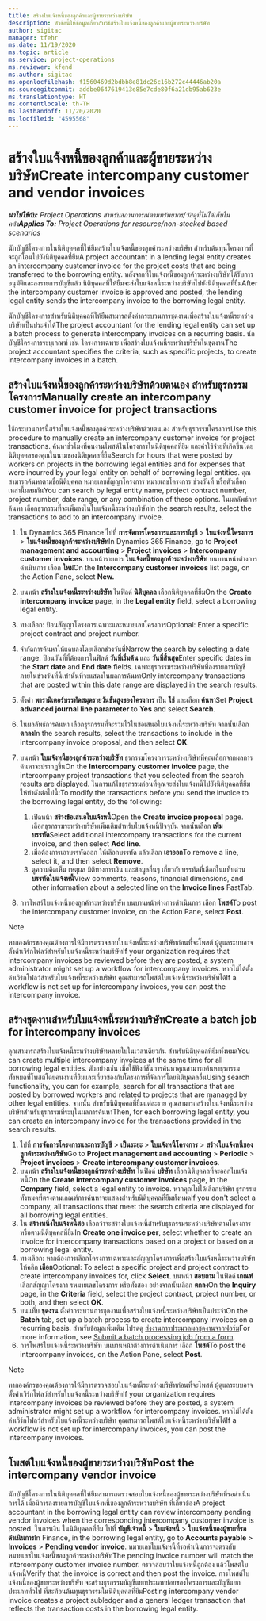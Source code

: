 ```yaml
---
title: สร้างใบแจ้งหนี้ของลูกค้าและผู้ขายระหว่างบริษัท
description: หัวข้อนี้ให้ข้อมูลเกี่ยวกับวิธีสร้างใบแจ้งหนี้ของลูกค้าและผู้ขายระหว่างบริษัท
author: sigitac
manager: tfehr
ms.date: 11/19/2020
ms.topic: article
ms.service: project-operations
ms.reviewer: kfend
ms.author: sigitac
ms.openlocfilehash: f1560469d2bdbb8e81dc26c16b272c44446ab20a
ms.sourcegitcommit: addbe0647619413e85e7cde80f6a21db95ab623e
ms.translationtype: HT
ms.contentlocale: th-TH
ms.lasthandoff: 11/20/2020
ms.locfileid: "4595568"
---
```

# <a name="create-intercompany-customer-and-vendor-invoices"></a><span data-ttu-id="4fa3a-103">สร้างใบแจ้งหนี้ของลูกค้าและผู้ขายระหว่างบริษัท</span><span class="sxs-lookup"><span data-stu-id="4fa3a-103">Create intercompany customer and vendor invoices</span></span>

<span data-ttu-id="4fa3a-104">_**นำไปใช้กับ:** Project Operations สำหรับสถานการณ์ตามทรัพยากร/วัสดุที่ไม่ได้เก็บในคลัง_</span><span class="sxs-lookup"><span data-stu-id="4fa3a-104">_**Applies To:** Project Operations for resource/non-stocked based scenarios_</span></span>

<span data-ttu-id="4fa3a-105">นักบัญชีโครงการในนิติบุคคลที่ให้ยืมสร้างใบแจ้งหนี้ของลูกค้าระหว่างบริษัท สำหรับต้นทุนโครงการที่จะถูกโอนไปยังนิติบุคคลที่ยืม</span><span class="sxs-lookup"><span data-stu-id="4fa3a-105">A project accountant in a lending legal entity creates an intercompany customer invoice for the project costs that are being transferred to the borrowing entity.</span></span> <span data-ttu-id="4fa3a-106">หลังจากที่ใบแจ้งหนี้ของลูกค้าระหว่างบริษัทได้รับการอนุมัติและลงรายการบัญชีแล้ว นิติบุคคลที่ให้ยืมจะส่งใบแจ้งหนี้ระหว่างบริษัทไปยังนิติบุคคลที่ยืม</span><span class="sxs-lookup"><span data-stu-id="4fa3a-106">After the intercompany customer invoice is approved and posted, the lending legal entity sends the intercompany invoice to the borrowing legal entity.</span></span>

<span data-ttu-id="4fa3a-107">นักบัญชีโครงการสำหรับนิติบุคคลที่ให้ยืมสามารถตั้งค่ากระบวนการชุดงานเพื่อสร้างใบแจ้งหนี้ระหว่างบริษัทเป็นประจำได้</span><span class="sxs-lookup"><span data-stu-id="4fa3a-107">The project accountant for the lending legal entity can set up a batch process to generate intercompany invoices on a recurring basis.</span></span> <span data-ttu-id="4fa3a-108">นักบัญชีโครงการระบุเกณฑ์ เช่น โครงการเฉพาะ เพื่อสร้างใบแจ้งหนี้ระหว่างบริษัทในชุดงาน</span><span class="sxs-lookup"><span data-stu-id="4fa3a-108">The project accountant specifies the criteria, such as specific projects, to create intercompany invoices in a batch.</span></span>

## <a name="manually-create-an-intercompany-customer-invoice-for-project-transactions"></a><span data-ttu-id="4fa3a-109">สร้างใบแจ้งหนี้ของลูกค้าระหว่างบริษัทด้วยตนเอง สำหรับธุรกรรมโครงการ</span><span class="sxs-lookup"><span data-stu-id="4fa3a-109">Manually create an intercompany customer invoice for project transactions</span></span> 

<span data-ttu-id="4fa3a-110">ใช้กระบวนการนี้สร้างใบแจ้งหนี้ของลูกค้าระหว่างบริษัทด้วยตนเอง สำหรับธุรกรรมโครงการ</span><span class="sxs-lookup"><span data-stu-id="4fa3a-110">Use this procedure to manually create an intercompany customer invoice for project transactions.</span></span> <span data-ttu-id="4fa3a-111">ค้นหาชั่วโมงที่คนงานโพสต์ในโครงการในนิติบุคคลที่ยืม และค่าใช้จ่ายที่เกิดขึ้นโดยนิติบุคคลของคุณในนามของนิติบุคคลที่ยืม</span><span class="sxs-lookup"><span data-stu-id="4fa3a-111">Search for hours that were posted by workers on projects in the borrowing legal entities and for expenses that were incurred by your legal entity on behalf of borrowing legal entities.</span></span> <span data-ttu-id="4fa3a-112">คุณสามารถค้นหาตามชื่อนิติบุคคล หมายเลขสัญญาโครงการ หมายเลขโครงการ ช่วงวันที่ หรือตัวเลือกเหล่านี้ผสมกัน</span><span class="sxs-lookup"><span data-stu-id="4fa3a-112">You can search by legal entity name, project contract number, project number, date range, or any combination of these options.</span></span> <span data-ttu-id="4fa3a-113">ในผลลัพธ์การค้นหา เลือกธุรกรรมที่จะเพิ่มลงในใบแจ้งหนี้ระหว่างบริษัท</span><span class="sxs-lookup"><span data-stu-id="4fa3a-113">In the search results, select the transactions to add to an intercompany invoice.</span></span>

1. <span data-ttu-id="4fa3a-114">ใน Dynamics 365 Finance ไปที่ **การจัดการโครงการและการบัญชี** > **ใบแจ้งหนี้โครงการ** > **ใบแจ้งหนี้ของลูกค้าระหว่างบริษัท**</span><span class="sxs-lookup"><span data-stu-id="4fa3a-114">In Dynamics 365 Finance, go to **Project management and accounting** > **Project invoices** > **Intercompany customer invoices**.</span></span> <span data-ttu-id="4fa3a-115">บนหน้ารายการ **ใบแจ้งหนี้ของลูกค้าระหว่างบริษัท** บนบานหน้าต่างการดำเนินการ เลือก **ใหม่**</span><span class="sxs-lookup"><span data-stu-id="4fa3a-115">On the **Intercompany customer invoices**  list page, on the Action Pane, select **New.**</span></span>
2. <span data-ttu-id="4fa3a-116">บนหน้า **สร้างใบแจ้งหนี้ระหว่างบริษัท** ในฟิลด์ **นิติบุคคล** เลือกนิติบุคคลที่ยืม</span><span class="sxs-lookup"><span data-stu-id="4fa3a-116">On the **Create intercompany invoice** page, in the **Legal entity** field, select a borrowing legal entity.</span></span>
3. <span data-ttu-id="4fa3a-117">ทางเลือก: ป้อนสัญญาโครงการเฉพาะและหมายเลขโครงการ</span><span class="sxs-lookup"><span data-stu-id="4fa3a-117">Optional: Enter a specific project contract and project number.</span></span>
4. <span data-ttu-id="4fa3a-118">จำกัดการค้นหาให้แคบลงโดยเลือกช่วงวันที่</span><span class="sxs-lookup"><span data-stu-id="4fa3a-118">Narrow the search by selecting a date range.</span></span> <span data-ttu-id="4fa3a-119">ป้อนวันที่ที่ต้องการในฟิลด์ **วันที่เริ่มต้น** และ **วันที่สิ้นสุด**</span><span class="sxs-lookup"><span data-stu-id="4fa3a-119">Enter specific dates in the **Start date** and **End date** fields.</span></span> <span data-ttu-id="4fa3a-120">เฉพาะธุรกรรมระหว่างบริษัทที่ลงรายการบัญชีภายในช่วงวันที่นี้เท่านั้นที่จะแสดงในผลการค้นหา</span><span class="sxs-lookup"><span data-stu-id="4fa3a-120">Only intercompany transactions that are posted within this date range are displayed in the search results.</span></span>
5. <span data-ttu-id="4fa3a-121">ตั้งค่า **พารามิเตอร์บรรทัดสมุดรายวันขั้นสูงของโครงการ** เป็น **ใช่** และเลือก **ค้นหา**</span><span class="sxs-lookup"><span data-stu-id="4fa3a-121">Set **Project advanced journal line parameter** to **Yes** and select **Search**.</span></span>
6. <span data-ttu-id="4fa3a-122">ในผลลัพธ์การค้นหา เลือกธุรกรรมที่จะรวมไว้ในข้อเสนอใบแจ้งหนี้ระหว่างบริษัท จากนั้นเลือก **ตกลง**</span><span class="sxs-lookup"><span data-stu-id="4fa3a-122">In the search results, select the transactions to include in the intercompany invoice proposal, and then select **OK**.</span></span>
7. <span data-ttu-id="4fa3a-123">บนหน้า **ใบแจ้งหนี้ของลูกค้าระหว่างบริษัท** ธุรกรรมโครงการระหว่างบริษัทที่คุณเลือกจากผลการค้นหาจะปรากฏขึ้น</span><span class="sxs-lookup"><span data-stu-id="4fa3a-123">On the **Intercompany customer invoice** page, the intercompany project transactions that you selected from the search results are displayed.</span></span> <span data-ttu-id="4fa3a-124">ในการแก้ไขธุรกรรมก่อนที่คุณจะส่งใบแจ้งหนี้ไปยังนิติบุคคลที่ยืม ให้ทำดังต่อไปนี้:</span><span class="sxs-lookup"><span data-stu-id="4fa3a-124">To modify the transactions before you send the invoice to the borrowing legal entity, do the following:</span></span>
  
    1. <span data-ttu-id="4fa3a-125">เปิดหน้า **สร้างข้อเสนอใบแจ้งหนี้**</span><span class="sxs-lookup"><span data-stu-id="4fa3a-125">Open the **Create invoice proposal** page.</span></span> <span data-ttu-id="4fa3a-126">เลือกธุรกรรมระหว่างบริษัทเพิ่มเติมสำหรับใบแจ้งหนี้ปัจจุบัน จากนั้นเลือก **เพิ่มบรรทัด**</span><span class="sxs-lookup"><span data-stu-id="4fa3a-126">Select additional intercompany transactions for the current invoice, and then select **Add line**.</span></span>
    2. <span data-ttu-id="4fa3a-127">เมื่อต้องการเอาบรรทัดออก ให้เลือกบรรทัด แล้วเลือก **เอาออก**</span><span class="sxs-lookup"><span data-stu-id="4fa3a-127">To remove a line, select it, and then select **Remove**.</span></span>
    3. <span data-ttu-id="4fa3a-128">ดูความคิดเห็น เหตุผล มิติทางการเงิน และข้อมูลอื่นๆ เกี่ยวกับบรรทัดที่เลือกในแท็บด่วน **บรรทัดใบแจ้งหนี้**</span><span class="sxs-lookup"><span data-stu-id="4fa3a-128">View comments, reasons, financial dimensions, and other information about a selected line on the  **Invoice lines**  FastTab.</span></span>
    
8. <span data-ttu-id="4fa3a-129">การโพสร์ใบแจ้งหนี้ของลูกค้าระหว่างบริษัท บนบานหน้าต่างการดำเนินการ เลือก **โพสต์**</span><span class="sxs-lookup"><span data-stu-id="4fa3a-129">To post the intercompany customer invoice, on the Action Pane, select **Post**.</span></span>

> [!NOTE]
> <span data-ttu-id="4fa3a-130">หากองค์กรของคุณต้องการให้มีการตรวจสอบใบแจ้งหนี้ระหว่างบริษัทก่อนที่จะโพสต์ ผู้ดูแลระบบอาจตั้งค่าเวิร์กโฟลว์สำหรับใบแจ้งหนี้ระหว่างบริษัท</span><span class="sxs-lookup"><span data-stu-id="4fa3a-130">If your organization requires that intercompany invoices be reviewed before they are posted, a system administrator might set up a workflow for intercompany invoices.</span></span> <span data-ttu-id="4fa3a-131">หากไม่ได้ตั้งค่าเวิร์กโฟลว์สำหรับใบแจ้งหนี้ระหว่างบริษัท คุณสามารถโพสต์ใบแจ้งหนี้ระหว่างบริษัทได้</span><span class="sxs-lookup"><span data-stu-id="4fa3a-131">If a workflow is not set up for intercompany invoices, you can post the intercompany invoice.</span></span>

## <a name="create-a-batch-job-for-intercompany-invoices"></a><span data-ttu-id="4fa3a-132">สร้างชุดงานสำหรับใบแจ้งหนี้ระหว่างบริษัท</span><span class="sxs-lookup"><span data-stu-id="4fa3a-132">Create a batch job for intercompany invoices</span></span>

<span data-ttu-id="4fa3a-133">คุณสามารถสร้างใบแจ้งหนี้ระหว่างบริษัทหลายใบในเวลาเดียวกัน สำหรับนิติบุคคลที่ยืมทั้งหมด</span><span class="sxs-lookup"><span data-stu-id="4fa3a-133">You can create multiple intercompany invoices at the same time for all borrowing legal entities.</span></span> <span data-ttu-id="4fa3a-134">ตัวอย่างเช่น เมื่อใช้ฟังก์ชันการค้นหาคุณสามารถค้นหาธุรกรรมทั้งหมดที่โพสต์โดยคนงานที่ยืมและเกี่ยวข้องกับโครงการที่จัดการโดยนิติบุคคลอื่น</span><span class="sxs-lookup"><span data-stu-id="4fa3a-134">Using search functionality, you can for example, search for all transactions that are posted by borrowed workers and related to projects that are managed by other legal entities.</span></span> <span data-ttu-id="4fa3a-135">จากนั้น สำหรับนิติบุคคลที่ยืมแต่ละราย คุณสามารถสร้างใบแจ้งหนี้ระหว่างบริษัทสำหรับธุรกรรมที่ระบุในผลการค้นหา</span><span class="sxs-lookup"><span data-stu-id="4fa3a-135">Then, for each borrowing legal entity, you can create an intercompany invoice for the transactions provided in the search results.</span></span>

1. <span data-ttu-id="4fa3a-136">ไปที่ **การจัดการโครงการและการบัญชี** > **เป็นระยะ** > **ใบแจ้งหนี้โครงการ** > **สร้างใบแจ้งหนี้ของลูกค้าระหว่างบริษัท**</span><span class="sxs-lookup"><span data-stu-id="4fa3a-136">Go to **Project management and accounting** > **Periodic** > **Project invoices** > **Create intercompany customer invoices**.</span></span>
2. <span data-ttu-id="4fa3a-137">บนหน้า **สร้างใบแจ้งหนี้ของลูกค้าระหว่างบริษัท** ในฟิลด์ **บริษัท**  เลือกนิติบุคคลที่จะออกใบแจ้งหนี้</span><span class="sxs-lookup"><span data-stu-id="4fa3a-137">On the **Create intercompany customer invoices** page, in the **Company**  field, select a legal entity to invoice.</span></span> <span data-ttu-id="4fa3a-138">หากคุณไม่ได้เลือกบริษัท ธุรกรรมทั้งหมดที่ตรงตามเกณฑ์การค้นหาจะแสดงสำหรับนิติบุคคลที่ยืมทั้งหมด</span><span class="sxs-lookup"><span data-stu-id="4fa3a-138">If you don't select a company, all transactions that meet the search criteria are displayed for all borrowing legal entities.</span></span>
3. <span data-ttu-id="4fa3a-139">ใน **สร้างหนึ่งใบแจ้งหนี้ต่อ** เลือกว่าจะสร้างใบแจ้งหนี้สำหรับธุรกรรมระหว่างบริษัทตามโครงการหรือตามนิติบุคคลที่ยืม</span><span class="sxs-lookup"><span data-stu-id="4fa3a-139">In **Create one invoice per**, select whether to create an invoice for intercompany transactions based on a project or based on a borrowing legal entity.</span></span>
4. <span data-ttu-id="4fa3a-140">ทางเลือก: หากต้องการเลือกโครงการเฉพาะและสัญญาโครงการเพื่อสร้างใบแจ้งหนี้ระหว่างบริษัท ให้คลิก **เลือก**</span><span class="sxs-lookup"><span data-stu-id="4fa3a-140">Optional: To select a specific project and project contract to create intercompany invoices for, click **Select**.</span></span> <span data-ttu-id="4fa3a-141">บนหน้า **สอบถาม** ในฟิลด์ **เกณฑ์** เลือกสัญญาโครงกา รหมายเลขโครงการ หรือทั้งสอง อย่างจากนั้นเลือก **ตกลง**</span><span class="sxs-lookup"><span data-stu-id="4fa3a-141">On the **Inquiry** page, in the **Criteria** field, select the project contract, project number, or both, and then select **OK**.</span></span>
5. <span data-ttu-id="4fa3a-142">บนแท็บ **ชุดงาน** ตั้งค่ากระบวนการชุดงานเพื่อสร้างใบแจ้งหนี้ระหว่างบริษัทเป็นประจำ</span><span class="sxs-lookup"><span data-stu-id="4fa3a-142">On the **Batch** tab, set up a batch process to create intercompany invoices on a recurring basis.</span></span> <span data-ttu-id="4fa3a-143">สำหรับข้อมูลเพิ่มเติม โปรดดู [ส่งงานการประมวลผลชุดงานจากฟอร์ม](https://docs.microsoft.com/dynamicsax-2012/appuser-itpro/submit-a-batch-processing-job-from-a-form)</span><span class="sxs-lookup"><span data-stu-id="4fa3a-143">For more information, see [Submit a batch processing job from a form](https://docs.microsoft.com/dynamicsax-2012/appuser-itpro/submit-a-batch-processing-job-from-a-form).</span></span>
6. <span data-ttu-id="4fa3a-144">การโพสร์ใบแจ้งหนี้ระหว่างบริษัท บนบานหน้าต่างการดำเนินการ เลือก **โพสต์**</span><span class="sxs-lookup"><span data-stu-id="4fa3a-144">To post the intercompany invoices, on the Action Pane, select **Post**.</span></span>

> [!NOTE]
> <span data-ttu-id="4fa3a-145">หากองค์กรของคุณต้องการให้มีการตรวจสอบใบแจ้งหนี้ระหว่างบริษัทก่อนที่จะโพสต์ ผู้ดูแลระบบอาจตั้งค่าเวิร์กโฟลว์สำหรับใบแจ้งหนี้ระหว่างบริษัท</span><span class="sxs-lookup"><span data-stu-id="4fa3a-145">If your organization requires intercompany invoices be reviewed before they are posted, a system administrator might set up a workflow for intercompany invoices.</span></span> <span data-ttu-id="4fa3a-146">หากไม่ได้ตั้งค่าเวิร์กโฟลว์สำหรับใบแจ้งหนี้ระหว่างบริษัท คุณสามารถโพสต์ใบแจ้งหนี้ระหว่างบริษัทได้</span><span class="sxs-lookup"><span data-stu-id="4fa3a-146">If a workflow is not set up for intercompany invoices, you can post the intercompany invoices.</span></span>

## <a name="post-the-intercompany-vendor-invoice"></a><span data-ttu-id="4fa3a-147">โพสต์ใบแจ้งหนี้ของผู้ขายระหว่างบริษัท</span><span class="sxs-lookup"><span data-stu-id="4fa3a-147">Post the intercompany vendor invoice</span></span>

<span data-ttu-id="4fa3a-148">นักบัญชีโครงการในนิติบุคคลที่ให้ยืมสามารถตรวจสอบใบแจ้งหนี้ของผู้ขายระหว่างบริษัทที่รอดำเนินการได้ เมื่อมีการลงรายการบัญชีใบแจ้งหนี้ของลูกค้าระหว่างบริษัท ที่เกี่ยวข้อง</span><span class="sxs-lookup"><span data-stu-id="4fa3a-148">A project accountant in the borrowing legal entity can review intercompany pending vendor invoices when the corresponding intercompany customer invoice is posted.</span></span> <span data-ttu-id="4fa3a-149">ในการเงิน ในนิติบุคคลที่ยืม ไปที่ **บัญชีเจ้าหนี้** > **ใบแจ้งหนี้** > **ใบแจ้งหนี้ของผู้ขายที่รอดำเนินการ**</span><span class="sxs-lookup"><span data-stu-id="4fa3a-149">In Finance, in the borrowing legal entity, go to **Accounts payable** > **Invoices** > **Pending vendor invoice**.</span></span> <span data-ttu-id="4fa3a-150">หมายเลขใบแจ้งหนี้ที่รอดำเนินการจะตรงกับหมายเลขใบแจ้งหนี้ของลูกค้าระหว่างบริษัท</span><span class="sxs-lookup"><span data-stu-id="4fa3a-150">The pending invoice number will match the intercompany customer invoice number.</span></span> <span data-ttu-id="4fa3a-151">ตรวจสอบว่าใบแจ้งหนี้ถูกต้อง แล้วโพสต์ใบแจ้งหนี้</span><span class="sxs-lookup"><span data-stu-id="4fa3a-151">Verify that the invoice is correct and then post the invoice.</span></span> <span data-ttu-id="4fa3a-152">การโพสต์ใบแจ้งหนี้ของผู้ขายระหว่างบริษัท จะสร้างธุรกรรมบัญชีแยกประเภทย่อยของโครงการและบัญชีแยกประเภททั่วไป ที่สะท้อนต้นทุนธุรกรรมในนิติบุคคลที่ยืม</span><span class="sxs-lookup"><span data-stu-id="4fa3a-152">Posting intercompany vendor invoice creates a project subledger and a general ledger transaction that reflects the transaction costs in the borrowing legal entity.</span></span>
